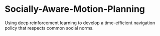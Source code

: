 # Socially-Aware-Motion-Planning
Using deep reinforcement learning to develop a time-efficient navigation policy that respects common social norms.
